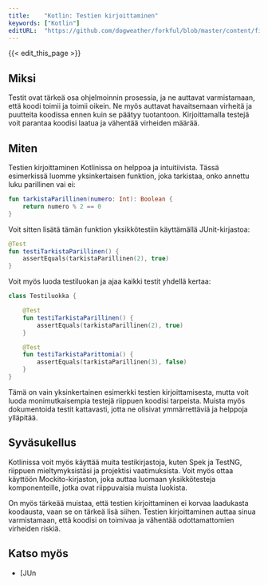 ```yaml
---
title:    "Kotlin: Testien kirjoittaminen"
keywords: ["Kotlin"]
editURL:  "https://github.com/dogweather/forkful/blob/master/content/fi/kotlin/writing-tests.md"
---
```


{{< edit_this_page >}}

## Miksi

Testit ovat tärkeä osa ohjelmoinnin prosessia, ja ne auttavat varmistamaan, että koodi toimii ja toimii oikein. Ne myös auttavat havaitsemaan virheitä ja puutteita koodissa ennen kuin se päätyy tuotantoon. Kirjoittamalla testejä voit parantaa koodisi laatua ja vähentää virheiden määrää.

## Miten

Testien kirjoittaminen Kotlinissa on helppoa ja intuitiivista. Tässä esimerkissä luomme yksinkertaisen funktion, joka tarkistaa, onko annettu luku parillinen vai ei:

```Kotlin
fun tarkistaParillinen(numero: Int): Boolean {
    return numero % 2 == 0
}
```

Voit sitten lisätä tämän funktion yksikkötestiin käyttämällä JUnit-kirjastoa:

```Kotlin
@Test
fun testiTarkistaParillinen() {
    assertEquals(tarkistaParillinen(2), true)
}
```

Voit myös luoda testiluokan ja ajaa kaikki testit yhdellä kertaa:

```Kotlin
class Testiluokka {

    @Test
    fun testiTarkistaParillinen() {
        assertEquals(tarkistaParillinen(2), true)
    }

    @Test
    fun testiTarkistaParittomia() {
        assertEquals(tarkistaParillinen(3), false)
    }
}
```

Tämä on vain yksinkertainen esimerkki testien kirjoittamisesta, mutta voit luoda monimutkaisempia testejä riippuen koodisi tarpeista. Muista myös dokumentoida testit kattavasti, jotta ne olisivat ymmärrettäviä ja helppoja ylläpitää.

## Syväsukellus

Kotlinissa voit myös käyttää muita testikirjastoja, kuten Spek ja TestNG, riippuen mieltymyksistäsi ja projektisi vaatimuksista. Voit myös ottaa käyttöön Mockito-kirjaston, joka auttaa luomaan yksikkötesteja komponenteille, jotka ovat riippuvaisia muista luokista.

On myös tärkeää muistaa, että testien kirjoittaminen ei korvaa laadukasta koodausta, vaan se on tärkeä lisä siihen. Testien kirjoittaminen auttaa sinua varmistamaan, että koodisi on toimivaa ja vähentää odottamattomien virheiden riskiä.

## Katso myös

- [JUn